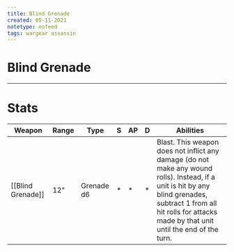 ```yaml
---
title: Blind Grenade
created: 05-11-2021
notetype: nofeed
tags: wargear assassin
---
```


# Blind Grenade

---

# Stats

| Weapon            | Range | Type       | S   | AP  | D   | Abilities                                                                                                                                                                                                             |
| ----------------- | ----- | ---------- | --- | --- | --- | --------------------------------------------------------------------------------------------------------------------------------------------------------------------------------------------------------------------- |
| [[Blind Grenade]] | 12"   | Grenade d6 | *   | *   | *   | Blast. This weapon does not inflict any damage (do not make any wound rolls). Instead, if a unit is hit by any blind grenades, subtract 1 from all hit rolls for attacks made by that unit until the end of the turn. |